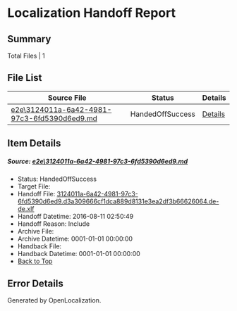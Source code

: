 # <a name='report-top'></a> Localization Handoff Report

## Summary
 Total Files | 1

## File List
 Source File | Status | Details 
 ----------- | ------ | ------- 
 [e2e\3124011a-6a42-4981-97c3-6fd5390d6ed9.md](https://github.com/OpenLocalizationTestOrg/oltest/blob/eb9eee5db0be85d8bdf510de41d4a59f427edb9d/e2e/3124011a-6a42-4981-97c3-6fd5390d6ed9.md) | HandedOffSuccess | [Details](#4ea8396dbe387e3b45c746ef101e26ce91a3131e2)

## Item Details
##### <a name='4ea8396dbe387e3b45c746ef101e26ce91a3131e2'></a> Source: [e2e\3124011a-6a42-4981-97c3-6fd5390d6ed9.md](https://github.com/OpenLocalizationTestOrg/oltest/blob/eb9eee5db0be85d8bdf510de41d4a59f427edb9d/e2e/3124011a-6a42-4981-97c3-6fd5390d6ed9.md)
* Status: HandedOffSuccess
* Target File: 
* Handoff File: [3124011a-6a42-4981-97c3-6fd5390d6ed9.d3a309666cf1dca889d8131e3ea2df3b66626064.de-de.xlf](https://github.com/OpenLocalizationTestOrg/olhandoff-e2e/blob/22c86dd408ab52904124ac123fa3ccc1fd41e025/ol-handoff/OpenLocalizationTestOrg/ol-test-dede/ci/ht/3124011a-6a42-4981-97c3-6fd5390d6ed9.d3a309666cf1dca889d8131e3ea2df3b66626064.de-de.xlf)
* Handoff Datetime: 2016-08-11 02:50:49
* Handoff Reason: Include
* Archive File: 
* Archive Datetime: 0001-01-01 00:00:00
* Handback File: 
* Handback Datetime: 0001-01-01 00:00:00
* [Back to Top](#report-top)


## Error Details

Generated by OpenLocalization.
